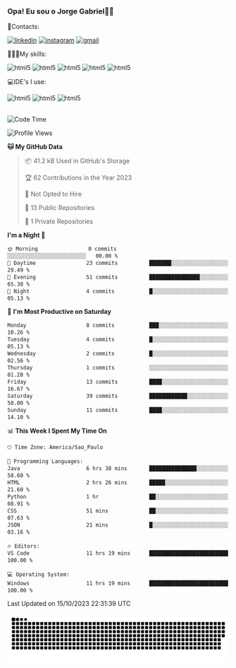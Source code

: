 
### Opa! Eu sou o Jorge Gabriel🤚🏾
📱Contacts: 

[![linkedin](https://img.shields.io/badge/LinkedIn-0077B5?style=for-the-badge&logo=linkedin&logoColor=white)](https://www.linkedin.com/in/jorge-g-717603souzag)
[![instagram](https://img.shields.io/badge/Instagram-E4405F?style=for-the-badge&logo=instagram&logoColor=white)](https://www.instagram.com/jorge__gabriel_/)
[![gmail](https://img.shields.io/badge/Gmail-D14836?style=for-the-badge&logo=gmail&logoColor=white)](https://mail.google.com/mail/u/0/?fs=1&tf=cm&source=mailto&to=gabrielgomes2003@gmail.com)

🧑🏾‍💻My skills:
<div <style>
    <img aling="center" alt="html5" src="https://img.shields.io/badge/java-%23ED8B00.svg?style=for-the-badge&logo=openjdk&logoColor=white"/>
    <img aling="center" alt="html5" src="https://img.shields.io/badge/python-3670A0?style=for-the-badge&logo=python&logoColor=ffdd54"/> 
    <img aling="center" alt="html5" src="https://img.shields.io/badge/html5-%23E34F26.svg?style=for-the-badge&logo=html5&logoColor=white"/> 
    <img aling="center" alt="html5" src="https://img.shields.io/badge/github-%23121011.svg?style=for-the-badge&logo=github&logoColor=white"/>
    <img aling="center" alt="html5" src="https://img.shields.io/badge/Figma-F24E1E?style=for-the-badge&logo=figma&logoColor=white"/><br>

💻IDE's I use:
<div <style>
     <img aling="center" alt="html5" src="https://img.shields.io/badge/pycharm-143?style=for-the-badge&logo=pycharm&logoColor=black&color=black&labelColor=green"/>  
     <img aling="center" alt="html5" src="https://img.shields.io/badge/Visual_Studio_Code-0078D4?style=for-the-badge&logo=visual%20studio%20code&logoColor=white"/> 
  <img aling="center" alt="html5" src="https://img.shields.io/badge/IntelliJIDEA-000000.svg?style=for-the-badge&logo=intellij-idea&logoColor=white"/>
</div><br>


<!--START_SECTION:waka-->
![Code Time](http://img.shields.io/badge/Code%20Time-116%20hrs%2018%20mins-blue)

![Profile Views](http://img.shields.io/badge/Profile%20Views-0-blue)

**🐱 My GitHub Data** 

> 📦 41.2 kB Used in GitHub's Storage 
 > 
> 🏆 62 Contributions in the Year 2023
 > 
> 🚫 Not Opted to Hire
 > 
> 📜 13 Public Repositories 
 > 
> 🔑 1 Private Repositories 
 > 
**I'm a Night 🦉** 

```text
🌞 Morning                0 commits           ░░░░░░░░░░░░░░░░░░░░░░░░░   00.00 % 
🌆 Daytime                23 commits          ███████░░░░░░░░░░░░░░░░░░   29.49 % 
🌃 Evening                51 commits          ████████████████░░░░░░░░░   65.38 % 
🌙 Night                  4 commits           █░░░░░░░░░░░░░░░░░░░░░░░░   05.13 % 
```
📅 **I'm Most Productive on Saturday** 

```text
Monday                   8 commits           ███░░░░░░░░░░░░░░░░░░░░░░   10.26 % 
Tuesday                  4 commits           █░░░░░░░░░░░░░░░░░░░░░░░░   05.13 % 
Wednesday                2 commits           █░░░░░░░░░░░░░░░░░░░░░░░░   02.56 % 
Thursday                 1 commits           ░░░░░░░░░░░░░░░░░░░░░░░░░   01.28 % 
Friday                   13 commits          ████░░░░░░░░░░░░░░░░░░░░░   16.67 % 
Saturday                 39 commits          ████████████░░░░░░░░░░░░░   50.00 % 
Sunday                   11 commits          ████░░░░░░░░░░░░░░░░░░░░░   14.10 % 
```


📊 **This Week I Spent My Time On** 

```text
🕑︎ Time Zone: America/Sao_Paulo

💬 Programming Languages: 
Java                     6 hrs 38 mins       ███████████████░░░░░░░░░░   58.60 % 
HTML                     2 hrs 26 mins       █████░░░░░░░░░░░░░░░░░░░░   21.60 % 
Python                   1 hr                ██░░░░░░░░░░░░░░░░░░░░░░░   08.91 % 
CSS                      51 mins             ██░░░░░░░░░░░░░░░░░░░░░░░   07.63 % 
JSON                     21 mins             █░░░░░░░░░░░░░░░░░░░░░░░░   03.16 % 

🔥 Editors: 
VS Code                  11 hrs 19 mins      █████████████████████████   100.00 % 

💻 Operating System: 
Windows                  11 hrs 19 mins      █████████████████████████   100.00 % 
```


 Last Updated on 15/10/2023 22:31:39 UTC
<!--END_SECTION:waka-->





<img alt="github-snake" src="https://github.com/J0rgeGabriel/J0rgeGabriel/blob/output/github-contribution-grid-snake-dark.svg" />
